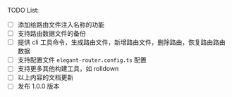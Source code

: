 TODO List:

- [ ] 添加给路由文件注入名称的功能
- [ ] 支持路由数据文件的备份
- [ ] 提供 cli 工具命令，生成路由文件，新增路由文件，删除路由，恢复路由路由数据
- [ ] 支持配置文件 `elegant-router.config.ts` 配置
- [ ] 支持更多其他构建工具，如 rolldown
- [ ] 以上内容的文档更新
- [ ] 发布 1.0.0 版本